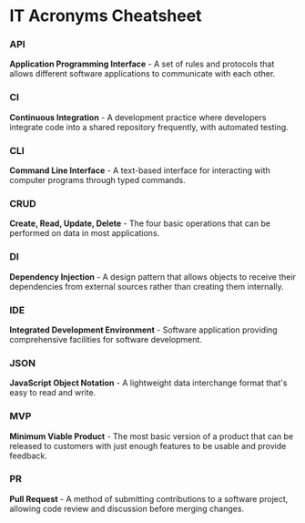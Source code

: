 # IT Acronyms Cheatsheet

### API

**Application Programming Interface** - A set of rules and protocols that allows different software applications to communicate with each other.

### CI

**Continuous Integration** - A development practice where developers integrate code into a shared repository frequently, with automated testing.

### CLI

**Command Line Interface** - A text-based interface for interacting with computer programs through typed commands.

### CRUD

**Create, Read, Update, Delete** - The four basic operations that can be performed on data in most applications.

### DI

**Dependency Injection** - A design pattern that allows objects to receive their dependencies from external sources rather than creating them internally.

### IDE

**Integrated Development Environment** - Software application providing comprehensive facilities for software development.

### JSON

**JavaScript Object Notation** - A lightweight data interchange format that's easy to read and write.

### MVP

**Minimum Viable Product** - The most basic version of a product that can be released to customers with just enough features to be usable and provide feedback.

### PR

**Pull Request** - A method of submitting contributions to a software project, allowing code review and discussion before merging changes.
